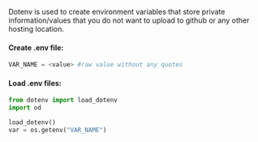 
Dotenv is used to create environment variables that store private information/values that you do not want to upload to github or any other hosting location.

#### Create .env file:
```python
VAR_NAME = <value> #raw value without any quotes
```

#### Load .env files:
```python
from dotenv import load_dotenv
import od

load_dotenv()
var = os.getenv("VAR_NAME")
```

